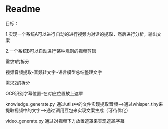 # Readme

目标：

1.实现一个系统A可以进行自动的进行视频内对话的提取，然后进行分析，输出文案

2.一个系统B可以自动进行某种规则的视频剪辑



需求1的拆分

视频音频提取-音频转文字-语言模型总结整理文字



需求2的拆分

OCR识别字幕位置-在对应位置放上遮罩





knowledge_generate.py 通过utils中的文件实现提取音频-->通过whisper_tiny来提取视频中的文字-->通过调用豆包来实现文案生成（可待优化）

video_generate.py 通过对视频下方放置遮罩来实现遮盖字幕

